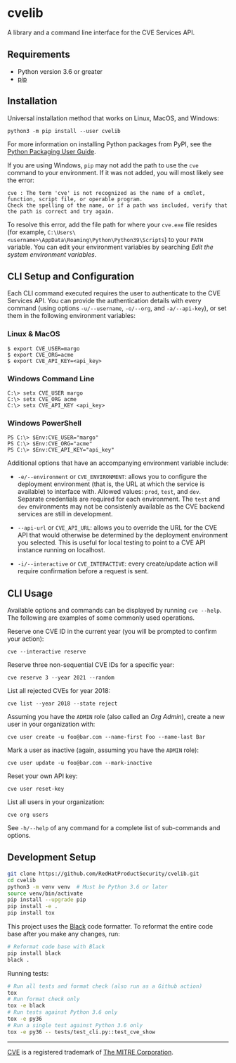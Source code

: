 # cvelib

A library and a command line interface for the CVE Services API.

## Requirements

- Python version 3.6 or greater
- [pip](https://pypi.org/project/pip/)

## Installation

Universal installation method that works on Linux, MacOS, and Windows:

```
python3 -m pip install --user cvelib
```

For more information on installing Python packages from PyPI, see the
[Python Packaging User Guide](https://packaging.python.org/tutorials/installing-packages/#installing-from-pypi).

If you are using Windows, `pip` may not add the path to use the `cve` command to your environment.
If it was not added, you will most likely see the error:

```
cve : The term 'cve' is not recognized as the name of a cmdlet, function, script file, or operable program.
Check the spelling of the name, or if a path was included, verify that the path is correct and try again.
```

To resolve this error, add the file path for where your `cve.exe` file resides (for example,
`C:\Users\<username>\AppData\Roaming\Python\Python39\Scripts`) to your `PATH` variable. You can
edit your environment variables by searching *Edit the system environment variables*.

## CLI Setup and Configuration

Each CLI command executed requires the user to authenticate to the CVE Services API. You can provide
the authentication details with every command (using options `-u/--username`, `-o/--org`, and
`-a/--api-key`), or set them in the following environment variables:

### Linux & MacOS

```
$ export CVE_USER=margo
$ export CVE_ORG=acme
$ export CVE_API_KEY=<api_key>
```

### Windows Command Line

```
C:\> setx CVE_USER margo
C:\> setx CVE_ORG acme
C:\> setx CVE_API_KEY <api_key>
```

### Windows PowerShell

```
PS C:\> $Env:CVE_USER="margo"
PS C:\> $Env:CVE_ORG="acme"
PS C:\> $Env:CVE_API_KEY="api_key"
```

Additional options that have an accompanying environment variable include:

* `-e/--environment` or `CVE_ENVIRONMENT`: allows you to configure the deployment environment
  (that is, the URL at which the service is available) to interface with. Allowed values: `prod`,
  `test`, and `dev`. Separate credentials are required for each environment. The `test` and `dev`
  environments may not be consistenly available as the CVE backend services are still in development.

* `--api-url` or `CVE_API_URL`: allows you to override the URL for the CVE API that would
  otherwise be determined by the deployment environment you selected. This is useful for local
  testing to point to a CVE API instance running on localhost.

* `-i/--interactive` or `CVE_INTERACTIVE`: every create/update action will require confirmation
  before a request is sent. 

## CLI Usage

Available options and commands can be displayed by running `cve --help`. The following are
examples of some commonly used operations.

Reserve one CVE ID in the current year (you will be prompted to confirm your action):

```
cve --interactive reserve
```

Reserve three non-sequential CVE IDs for a specific year:

```
cve reserve 3 --year 2021 --random
```

List all rejected CVEs for year 2018:

```
cve list --year 2018 --state reject
```

Assuming you have the `ADMIN` role (also called an _Org Admin_), create a new user in your
organization with:

```
cve user create -u foo@bar.com --name-first Foo --name-last Bar
```

Mark a user as inactive (again, assuming you have the `ADMIN` role):

```
cve user update -u foo@bar.com --mark-inactive
```

Reset your own API key:

```
cve user reset-key
```

List all users in your organization:

```
cve org users
```

See `-h/--help` of any command for a complete list of sub-commands and options.

## Development Setup

```bash
git clone https://github.com/RedHatProductSecurity/cvelib.git
cd cvelib
python3 -m venv venv  # Must be Python 3.6 or later
source venv/bin/activate
pip install --upgrade pip
pip install -e .
pip install tox
```

This project uses the [Black](https://black.readthedocs.io) code formatter. To reformat the entire
code base after you make any changes, run:

```bash
# Reformat code base with Black
pip install black
black .
```

Running tests:

```bash
# Run all tests and format check (also run as a Github action)
tox
# Run format check only
tox -e black
# Run tests against Python 3.6 only
tox -e py36
# Run a single test against Python 3.6 only
tox -e py36 -- tests/test_cli.py::test_cve_show
```

---

[CVE](https://cve.org) is a registered trademark of [The MITRE Corporation](https://www.mitre.org).
